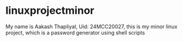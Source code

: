 # linuxprojectminor
My name is Aakash Thapliyal, Uid: 24MCC20027, this is my minor linux project, which is a password generator using shell scripts 
